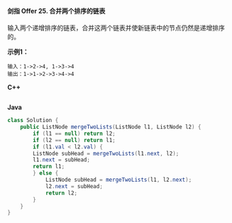 #### 剑指 Offer 25. 合并两个排序的链表

输入两个递增排序的链表，合并这两个链表并使新链表中的节点仍然是递增排序的。

**示例1：**

```
输入：1->2->4, 1->3->4
输出：1->1->2->3->4->4
```



**C++**

```c++
```



**Java**

```java
class Solution { 
    public ListNode mergeTwoLists(ListNode l1, ListNode l2) { 
        if (l1 == null) return l2; 
        if (l2 == null) return l1; 
        if (l1.val < l2.val) { 
        ListNode subHead = mergeTwoLists(l1.next, l2); 
        l1.next = subHead; 
        return l1; 
        } else { 
            ListNode subHead = mergeTwoLists(l1, l2.next); 
            l2.next = subHead; 
            return l2; 
        } 
    } 
}
```

